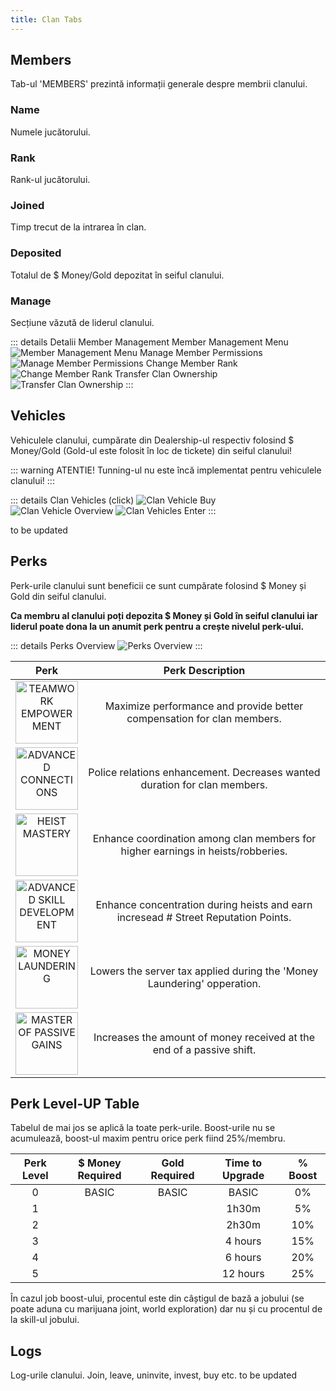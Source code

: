 ```yaml
---
title: Clan Tabs
---
```


## Members

Tab-ul 'MEMBERS' prezintă informații generale despre membrii clanului.

### Name

Numele jucătorului.


### Rank

Rank-ul jucătorului.

### Joined

Timp trecut de la intrarea în clan. 


### Deposited

Totalul de $ Money/Gold depozitat în seiful clanului.

### Manage

Secțiune văzută de liderul clanului.

::: details Detalii Member Management
Member Management Menu
<Image src="https://i.imgur.com/bVpwmZi.png" alt="Member Management Menu" />
Manage Member Permissions
<Image src="https://i.imgur.com/CGxGkR3.png" alt="Manage Member Permissions" />
Change Member Rank
<Image src="https://i.imgur.com/iKexOGX.png" alt="Change Member Rank" />
Transfer Clan Ownership
<Image src="https://i.imgur.com/ClJyXUC.png" alt="Transfer Clan Ownership" />
:::

## Vehicles

Vehiculele clanului, cumpărate din Dealership-ul respectiv folosind $ Money/Gold (Gold-ul este folosit în loc de tickete) din seiful clanului!

::: warning ATENTIE!
Tunning-ul nu este încă implementat pentru vehiculele clanului!
:::

::: details Clan Vehicles (click)
<Image src="https://i.imgur.com/6S3uoUd.png" alt="Clan Vehicle Buy" />\
<Image src="https://i.imgur.com/LMBI9bZ.png" alt="Clan Vehicle Overview" />
<Image src="https://i.imgur.com/4OG1oLC.png" alt="Clan Vehicles Enter" />
:::

to be updated

## Perks

Perk-urile clanului sunt beneficii ce sunt cumpărate folosind $ Money și Gold din seiful clanului.

**Ca membru al clanului poți depozita $ Money și Gold în seiful clanului iar liderul poate dona la un anumit perk pentru a crește nivelul perk-ului.**

::: details Perks Overview
<Image src="https://i.imgur.com/CExkH0O.png" alt="Perks Overview" />
:::

| Perk | Perk Description |
| :--: | :--: |
| <Image src="https://i.imgur.com/T7KRGLu.png" alt="TEAMWORK EMPOWERMENT" width="100" /> | Maximize performance and provide better compensation for clan members. |
| <Image src="https://i.imgur.com/RI4HNO9.png" alt="ADVANCED CONNECTIONS" width="100" /> | Police relations enhancement. Decreases wanted duration for clan members. |
| <Image src="https://i.imgur.com/vusNovl.png" alt="HEIST MASTERY" width="100" /> | Enhance coordination among clan members for higher earnings in heists/robberies. |
| <Image src="https://i.imgur.com/wBg7vcf.png" alt="ADVANCED SKILL DEVELOPMENT" width="100" /> | Enhance concentration during heists and earn incresead # Street Reputation Points. |
| <Image src="https://i.imgur.com/L0Mk7XI.png" alt="MONEY LAUNDERING" width="100" /> | Lowers the server tax applied during the 'Money Laundering' opperation. | 
| <Image src="https://i.imgur.com/ceiwFmC.png" alt="MASTER OF PASSIVE GAINS" width="100" /> | Increases the amount of money received at the end of a passive shift. | 


## Perk Level-UP Table

Tabelul de mai jos se aplică la toate perk-urile.
Boost-urile nu se acumulează, boost-ul maxim pentru orice perk fiind 25%/membru.

| Perk Level | $ Money Required | Gold Required | Time to Upgrade | % Boost |
| :-----------: | :-----------: | :-----------: | :-----------: | :-----------: | 
| 0 | BASIC | BASIC | BASIC | 0% |
| 1 | <Dinero :amount='100000'/> | <Gold :amount='500'/> | 1h30m | 5% |
| 2 | <Dinero :amount='250000'/> | <Gold :amount='1000'/> | 2h30m | 10% |
| 3 | <Dinero :amount='450000'/> | <Gold :amount='2500'/> | 4 hours | 15% |
| 4 | <Dinero :amount='1000000'/> | <Gold :amount='3500'/> | 6 hours | 20% |
| 5 | <Dinero :amount='2500000'/> | <Gold :amount='5000'/> | 12 hours| 25% |

În cazul job boost-ului, procentul este din câștigul de bază a jobului (se poate aduna cu marijuana joint, world exploration) dar nu și cu procentul de la skill-ul jobului.

## Logs

Log-urile clanului.
Join, leave, uninvite, invest, buy etc.
to be updated
